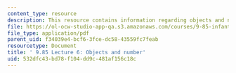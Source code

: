 ```yaml
---
content_type: resource
description: This resource contains information regarding objects and number.
file: https://ol-ocw-studio-app-qa.s3.amazonaws.com/courses/9-85-infant-and-early-childhood-cognition-fall-2012/532dfc43bd78f104dd9c481af156c18c_MIT9_85F12_lec6_objects.pdf
file_type: application/pdf
parent_uid: f34039e4-bcf6-3fce-dc58-43559fc7feab
resourcetype: Document
title: ' 9.85 Lecture 6: Objects and number'
uid: 532dfc43-bd78-f104-dd9c-481af156c18c
---
```

